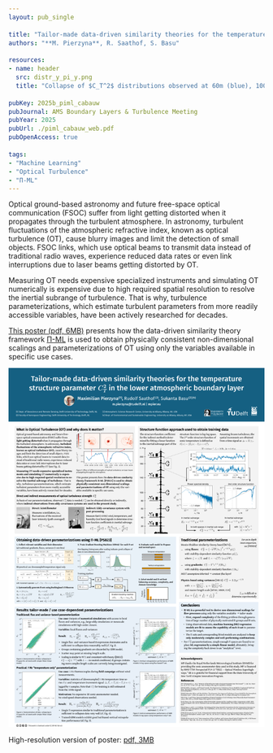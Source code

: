 ```yaml
---
layout: pub_single

title: "Tailor-made data-driven similarity theories for the temperature structure parameter $C_T^2$ in the lower atmospheric boundary layer"
authors: "**M. Pierzyna**, R. Saathof, S. Basu"

resources:
- name: header
  src: distr_y_pi_y.png
  title: "Collapse of $C_T^2$ distributions observed at 60m (blue), 100m (orange), and 180m (green) height after applying non-dimensional scaling obtained with Π-ML."

pubKey: 2025b_piml_cabauw
pubJournal: AMS Boundary Layers & Turbulence Meeting
pubYear: 2025
pubUrl: ./piml_cabauw_web.pdf
pubOpenAccess: true

tags:
- "Machine Learning"
- "Optical Turbulence"
- "Π-ML"
---
```

Optical ground-based astronomy and future free-space optical communication (FSOC) suffer from light getting distorted when it propagates through the turbulent atmosphere. 
In astronomy, turbulent fluctuations of the atmospheric refractive index, known as optical turbulence (OT), cause blurry images and limit the detection of small objects. 
FSOC links, which use optical beams to transmit data instead of traditional radio waves, experience reduced data rates or even link interruptions due to laser beams getting distorted by OT.

Measuring OT needs expensive specialized instruments and simulating OT numerically is expensive due to high required spatial resolution to resolve the inertial subrange of turbulence. 
That is why, turbulence parameterizations, which estimate turbulent parameters from more readily accessible variables, have been actively researched for decades.

[This poster (pdf, 6MB)](./piml_cabauw_web.pdf) presents how the data-driven similarity theory framework [Π-ML](/research/2023a_piml/) is used to obtain physically consistent non-dimensional scalings and parameterizations of OT using only the variables available in specific use cases.

![Pi-ML poster](./piml_cabauw_web.png)

High-resolution version of poster: [pdf, 3MB](./piml_cabauw_web.pdf)
